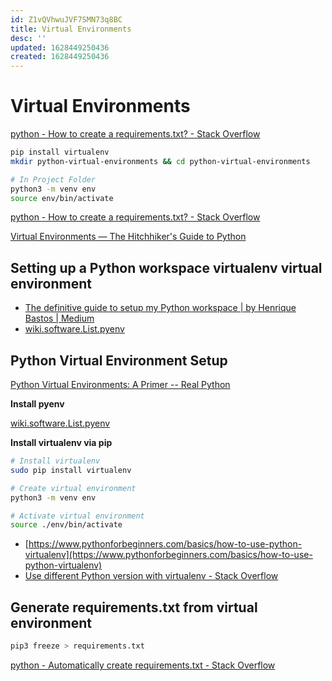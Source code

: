 ```yaml
---
id: Z1vQVhwuJVF7SMN73q8BC
title: Virtual Environments
desc: ''
updated: 1628449250436
created: 1628449250436
---
```

# Virtual Environments
[python - How to create a requirements.txt? - Stack Overflow](https://stackoverflow.com/questions/29938554/how-to-create-a-requirements-txt)

    
``` bash
pip install virtualenv
mkdir python-virtual-environments && cd python-virtual-environments

# In Project Folder
python3 -m venv env
source env/bin/activate
```
[python - How to create a requirements.txt? - Stack Overflow](https://stackoverflow.com/questions/29938554/how-to-create-a-requirements-txt)

[Virtual Environments — The Hitchhiker's Guide to Python](https://python-guide-kr.readthedocs.io/ko/latest/dev/virtualenvs.html)


## Setting up a Python workspace virtualenv virtual environment


* [The definitive guide to setup my Python workspace | by Henrique Bastos | Medium](https://medium.com/@henriquebastos/the-definitive-guide-to-setup-my-python-workspace-628d68552e14)
* [wiki.software.List.pyenv](../pyenv.md)


## Python Virtual Environment Setup

[Python Virtual Environments: A Primer -- Real Python](https://realpython.com/python-virtual-environments-a-primer/)

**Install pyenv**

[wiki.software.List.pyenv](../pyenv.md)

**Install virtualenv via pip**

``` bash
# Install virtualenv
sudo pip install virtualenv

# Create virtual environment
python3 -m venv env

# Activate virtual environment
source ./env/bin/activate
```

* [https://www.pythonforbeginners.com/basics/how-to-use-python-virtualenv](https://www.pythonforbeginners.com/basics/how-to-use-python-virtualenv)
* [Use different Python version with virtualenv - Stack Overflow](https://stackoverflow.com/questions/1534210/use-different-python-version-with-virtualenv)

## Generate requirements.txt from virtual environment

``` bash
pip3 freeze > requirements.txt
```

[python - Automatically create requirements.txt - Stack Overflow](https://stackoverflow.com/questions/31684375/automatically-create-requirements-txt)
